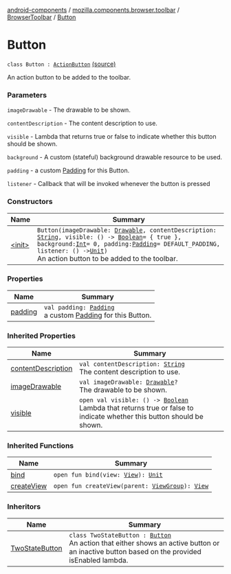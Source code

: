 [android-components](../../../index.md) / [mozilla.components.browser.toolbar](../../index.md) / [BrowserToolbar](../index.md) / [Button](./index.md)

# Button

`class Button : `[`ActionButton`](../../../mozilla.components.concept.toolbar/-toolbar/-action-button/index.md) [(source)](https://github.com/mozilla-mobile/android-components/blob/master/components/browser/toolbar/src/main/java/mozilla/components/browser/toolbar/BrowserToolbar.kt#L542)

An action button to be added to the toolbar.

### Parameters

`imageDrawable` - The drawable to be shown.

`contentDescription` - The content description to use.

`visible` - Lambda that returns true or false to indicate whether this button should be shown.

`background` - A custom (stateful) background drawable resource to be used.

`padding` - a custom [Padding](../../../mozilla.components.support.base.android/-padding/index.md) for this Button.

`listener` - Callback that will be invoked whenever the button is pressed

### Constructors

| Name | Summary |
|---|---|
| [&lt;init&gt;](-init-.md) | `Button(imageDrawable: `[`Drawable`](https://developer.android.com/reference/android/graphics/drawable/Drawable.html)`, contentDescription: `[`String`](https://kotlinlang.org/api/latest/jvm/stdlib/kotlin/-string/index.html)`, visible: () -> `[`Boolean`](https://kotlinlang.org/api/latest/jvm/stdlib/kotlin/-boolean/index.html)` = { true }, background: `[`Int`](https://kotlinlang.org/api/latest/jvm/stdlib/kotlin/-int/index.html)` = 0, padding: `[`Padding`](../../../mozilla.components.support.base.android/-padding/index.md)` = DEFAULT_PADDING, listener: () -> `[`Unit`](https://kotlinlang.org/api/latest/jvm/stdlib/kotlin/-unit/index.html)`)`<br>An action button to be added to the toolbar. |

### Properties

| Name | Summary |
|---|---|
| [padding](padding.md) | `val padding: `[`Padding`](../../../mozilla.components.support.base.android/-padding/index.md)<br>a custom [Padding](../../../mozilla.components.support.base.android/-padding/index.md) for this Button. |

### Inherited Properties

| Name | Summary |
|---|---|
| [contentDescription](../../../mozilla.components.concept.toolbar/-toolbar/-action-button/content-description.md) | `val contentDescription: `[`String`](https://kotlinlang.org/api/latest/jvm/stdlib/kotlin/-string/index.html)<br>The content description to use. |
| [imageDrawable](../../../mozilla.components.concept.toolbar/-toolbar/-action-button/image-drawable.md) | `val imageDrawable: `[`Drawable`](https://developer.android.com/reference/android/graphics/drawable/Drawable.html)`?`<br>The drawable to be shown. |
| [visible](../../../mozilla.components.concept.toolbar/-toolbar/-action-button/visible.md) | `open val visible: () -> `[`Boolean`](https://kotlinlang.org/api/latest/jvm/stdlib/kotlin/-boolean/index.html)<br>Lambda that returns true or false to indicate whether this button should be shown. |

### Inherited Functions

| Name | Summary |
|---|---|
| [bind](../../../mozilla.components.concept.toolbar/-toolbar/-action-button/bind.md) | `open fun bind(view: `[`View`](https://developer.android.com/reference/android/view/View.html)`): `[`Unit`](https://kotlinlang.org/api/latest/jvm/stdlib/kotlin/-unit/index.html) |
| [createView](../../../mozilla.components.concept.toolbar/-toolbar/-action-button/create-view.md) | `open fun createView(parent: `[`ViewGroup`](https://developer.android.com/reference/android/view/ViewGroup.html)`): `[`View`](https://developer.android.com/reference/android/view/View.html) |

### Inheritors

| Name | Summary |
|---|---|
| [TwoStateButton](../-two-state-button/index.md) | `class TwoStateButton : `[`Button`](./index.md)<br>An action that either shows an active button or an inactive button based on the provided isEnabled lambda. |
